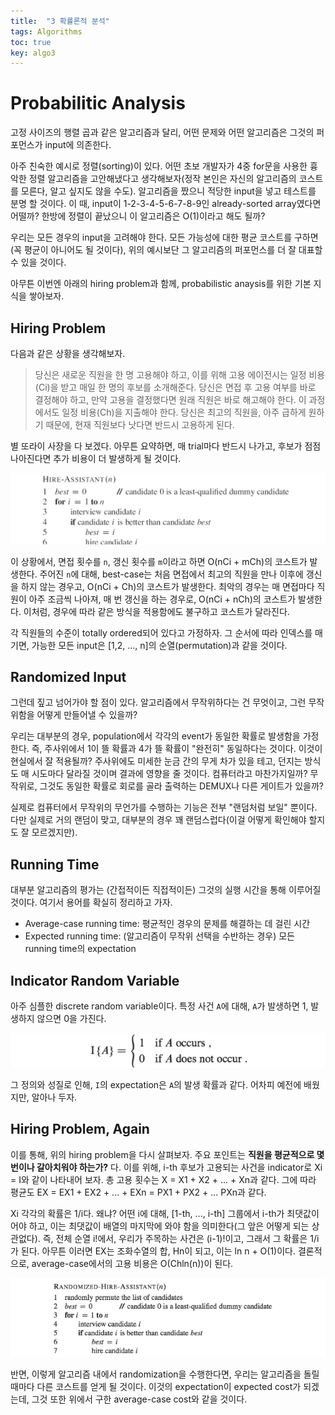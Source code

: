 ```yaml
---
title:  "3 확률론적 분석"
tags: Algorithms
toc: true
key: algo3
---
```


# Probabilitic Analysis
고정 사이즈의 행렬 곱과 같은 알고리즘과 달리, 어떤 문제와 어떤 알고리즘은 그것의 퍼포먼스가 input에 의존한다.

아주 친숙한 예시로 정렬(sorting)이 있다. 어떤 초보 개발자가 4중 for문을 사용한 흉악한 정렬 알고리즘을 고안해냈다고 생각해보자(정작 본인은 자신의 알고리즘의 코스트를 모른다, 알고 싶지도 않을 수도). 알고리즘을 짰으니 적당한 input을 넣고 테스트를 분명 할 것이다. 이 때, input이 1-2-3-4-5-6-7-8-9인 already-sorted array였다면 어떨까? 한방에 정렬이 끝났으니 이 알고리즘은 O(1)이라고 해도 될까? 

우리는 모든 경우의 input을 고려해야 한다. 모든 가능성에 대한 평균 코스트를 구하면(꼭 평균이 아니어도 될 것이다), 위의 예시보단 그 알고리즘의 퍼포먼스를 더 잘 대표할 수 있을 것이다.

아무튼 이번엔 아래의 hiring problem과 함께, probabilistic anaysis를 위한 기본 지식을 쌓아보자.

## Hiring Problem
다음과 같은 상황을 생각해보자.

> 당신은 새로운 직원을 한 명 고용해야 하고, 이를 위해 고용 에이전시는 일정 비용(Ci)을 받고 매일 한 명의 후보를 소개해준다. 당신은 면접 후 고용 여부를 바로 결정해야 하고, 만약 고용을 결정했다면 원래 직원은 바로 해고해야 한다. 이 과정에서도 일정 비용(Ch)을 지출해야 한다. 당신은 최고의 직원을, 아주 급하게 원하기 때문에, 현재 직원보다 낫다면 반드시 고용하게 된다.

별 또라이 사장을 다 보겠다. 아무튼 요약하면, 매 trial마다 반드시 나가고, 후보가 점점 나아진다면 추가 비용이 더 발생하게 될 것이다.

![](/imgs/algorithm/algo2.png)

이 상황에서, 면접 횟수를 `n`, 갱신 횟수를 `m`이라고 하면 O(nCi + mCh)의 코스트가 발생한다. 주어진 `n`에 대해, best-case는 처음 면접에서 최고의 직원을 만나 이후에 갱신을 하지 않는 경우고, O(nCi + Ch)의 코스트가 발생한다. 최악의 경우는 매 면접마다 직원이 아주 조금씩 나아져, 매 번 갱신을 하는 경우로, O(nCi + nCh)의 코스트가 발생한다. 이처럼, 경우에 따라 같은 방식을 적용함에도 불구하고 코스트가 달라진다.

각 직원들의 수준이 totally ordered되어 있다고 가정하자. 그 순서에 따라 인덱스를 매기면, 가능한 모든 input은 [1,2, ..., n]의 순열(permutation)과 같을 것이다.

## Randomized Input
그런데 짚고 넘어가야 할 점이 있다. 알고리즘에서 무작위하다는 건 무엇이고, 그런 무작위함을 어떻게 만들어낼 수 있을까?

우리는 대부분의 경우, population에서 각각의 event가 동일한 확률로 발생함을 가정한다. 즉, 주사위에서 1이 뜰 확률과 4가 뜰 확률이 "완전히" 동일하다는 것이다. 이것이 현실에서 잘 적용될까? 주사위에도 미세한 눈금 간의 무게 차가 있을 테고, 던지는 방식도 매 시도마다 달라질 것이며 결과에 영향을 줄 것이다. 컴퓨터라고 마찬가지일까? 무작위로, 그것도 동일한 확률로 회로를 골라 출력하는 DEMUX나 다른 게이트가 있을까?

실제로 컴퓨터에서 무작위의 무언가를 수행하는 기능은 전부 "랜덤처럼 보일" 뿐이다. 다만 실제로 거의 랜덤이 맞고, 대부분의 경우 꽤 랜덤스럽다(이걸 어떻게 확인해야 할지도 잘 모르겠지만). 

## Running Time
대부분 알고리즘의 평가는 (간접적이든 직접적이든) 그것의 실행 시간을 통해 이루어질 것이다. 여기서 용어를 확실히 정리하고 가자.

- Average-case running time: 평균적인 경우의 문제를 해결하는 데 걸린 시간
- Expected running time: (알고리즘이 무작위 선택을 수반하는 경우) 모든 running time의 expectation

## Indicator Random Variable
아주 심플한 discrete random variable이다. 특정 사건 `A`에 대해, `A`가 발생하면 1, 발생하지 않으면 0을 가진다.

![](/imgs/algorithm/algo3.png)

그 정의와 성질로 인해, `I`의 expectation은 `A`의 발생 확률과 같다. 어차피 예전에 배웠지만, 알아나 두자.

## Hiring Problem, Again 
이를 통해, 위의 hiring problem을 다시 살펴보자. 주요 포인트는 __직원을 평균적으로 몇 번이나 갈아치워야 하는가?__ 다. 이를 위해, i-th 후보가 고용되는 사건을 indicator로 Xi = I와 같이 나타내어 보자. 총 고용 횟수는 X = X1 + X2 + ... + Xn과 같다. 그에 따라 평균도 EX = EX1 + EX2 + ... + EXn = PX1 + PX2 + ... PXn과 같다.

Xi 각각의 확률은 1/i다. 왜냐? 어떤 i에 대해, [1-th, ..., i-th] 그룹에서 i-th가 최댓값이어야 하고, 이는 최댓값이 배열의 마지막에 와야 함을 의미한다(그 앞은 어떻게 되는 상관없다). 즉, 전체 순열 i!에서, 우리가 주목하는 사건은 (i-1)!이고, 그래서 그 확률은 1/i가 된다. 아무튼 이러면 EX는 조화수열의 합, Hn이 되고, 이는 ln n + O(1)이다. 결론적으로, average-case에서의 고용 비용은 O(Chln(n))이 된다.

![](/imgs/algorithm/algo4.png)

반면, 이렇게 알고리즘 내에서 randomization을 수행한다면, 우리는 알고리즘을 돌릴 때마다 다른 코스트를 얻게 될 것이다. 이것의 expectation이 expected cost가 되겠는데, 그것 또한 위에서 구한 average-case cost와 같을 것이다.

